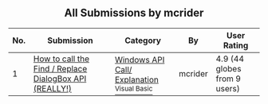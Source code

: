 ﻿<div align="center">

## All Submissions by mcrider

</div>

No.  | Submission | Category | By   | User Rating
---- | ---------- | -------- | ---- | -----------
1 | [How to call the Find / Replace DialogBox API \(REALLY\!\)<br />](https://github.com/Planet-Source-Code/mcrider-how-to-call-the-find-replace-dialogbox-api-really__1-9289) | [Windows API Call/ Explanation<br /><sup>Visual Basic</sup>](../ByCategory/windows-api-call-explanation__1-39.md) | mcrider | 4.9 (44 globes from 9 users)
